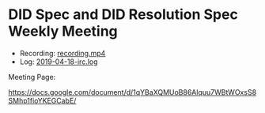 # DID Spec and DID Resolution Spec Weekly Meeting

* Recording: [recording.mp4](recording.mp4)
* Log: [2019-04-18-irc.log](2019-04-18-irc.log)

Meeting Page:

https://docs.google.com/document/d/1qYBaXQMUoB86Alquu7WBtWOxsS8SMhp1fioYKEGCabE/
